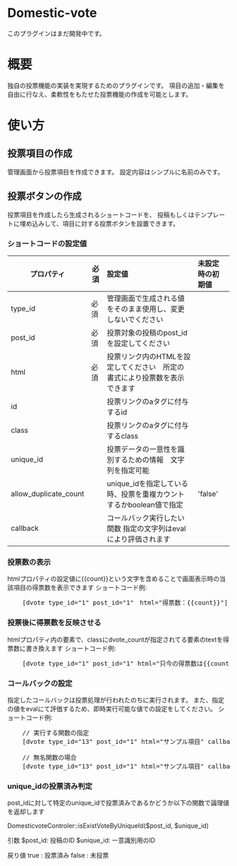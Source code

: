 Domestic-vote
=============
このプラグインはまだ開発中です。

# 概要
独自の投票機能の実装を実現するためのプラグインです。
項目の追加・編集を自由に行なえ、柔軟性をもたせた投票機能の作成を可能とします。

# 使い方
## 投票項目の作成
管理画面から投票項目を作成できます。
設定内容はシンプルに名前のみです。

## 投票ボタンの作成
投票項目を作成したら生成されるショートコードを、
投稿もしくはテンプレートに埋め込みして、項目に対する投票ボタンを設置できます。

### ショートコードの設定値
| プロパティ | 必須 | 設定値  | 未設定時の初期値 |
| ------------- | ------------- |:----- |:----- |
|type_id | 必須 | 管理画面で生成される値をそのまま使用し、変更しないでください | |
|post_id | 必須 | 投票対象の投稿のpost_idを設定してください | |
|html | 必須 | 投票リンク内のHTMLを設定してください　所定の書式により投票数を表示できます | |
|id |  | 投票リンクのaタグに付与するid | |
|class |  | 投票リンクのaタグに付与するclass | |
|unique_id |  | 投票データの一意性を識別するための情報　文字列を指定可能 | |
|allow_duplicate_count |  | unique_idを指定している時、投票を重複カウントするかboolean値で指定 |'false'|
|callback |  | コールバック実行したい関数 指定の文字列はevalにより評価されます |　|

### 投票数の表示
htmlプロパティの設定値に{{count}}という文字を含めることで画面表示時の当該項目の得票数を表示できます
ショートコード例:
<pre>
	[dvote type_id="1" post_id="1"　html="得票数：{{count}}"]
</pre>

### 投票後に得票数を反映させる
htmlプロパティ内の要素で、classにdvote_countが指定されてる要素のtextを得票数に書き換えます
ショートコード例:
<pre>
	[dvote type_id="1" post_id="1" html="只今の得票数は<span class=\'dvote_count\'>{{count}}</span>です"]
</pre>

### コールバックの設定
指定したコールバックは投票処理が行われたのちに実行されます。
また、指定の値をevalにて評価するため、即時実行可能な値での設定をしてください。
ショートコード例:
<pre>
	// 実行する関数の指定
	[dvote type_id="13" post_id="1" html="サンプル項目" callback="someFunction()"]

	// 無名関数の場合
	[dvote type_id="13" post_id="1" html="サンプル項目" callback="(function(){/* something to do */})()"]
</pre>

### unique_idの投票済み判定
post_idに対して特定のunique_idで投票済みであるかどうか以下の関数で論理値を返却します

DomesticvoteControler::isExistVoteByUniqueId($post_id, $unique_id)

引数
	$post_id: 投稿のID
	$unique_id: 一意識別用のID

戻り値
	true : 投票済み
	false : 未投票